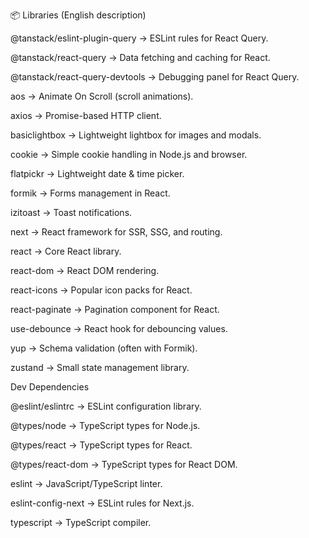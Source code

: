 📦 Libraries (English description)

@tanstack/eslint-plugin-query → ESLint rules for React Query.

@tanstack/react-query → Data fetching and caching for React.

@tanstack/react-query-devtools → Debugging panel for React Query.

aos → Animate On Scroll (scroll animations).

axios → Promise-based HTTP client.

basiclightbox → Lightweight lightbox for images and modals.

cookie → Simple cookie handling in Node.js and browser.

flatpickr → Lightweight date & time picker.

formik → Forms management in React.

izitoast → Toast notifications.

next → React framework for SSR, SSG, and routing.

react → Core React library.

react-dom → React DOM rendering.

react-icons → Popular icon packs for React.

react-paginate → Pagination component for React.

use-debounce → React hook for debouncing values.

yup → Schema validation (often with Formik).

zustand → Small state management library.

Dev Dependencies

@eslint/eslintrc → ESLint configuration library.

@types/node → TypeScript types for Node.js.

@types/react → TypeScript types for React.

@types/react-dom → TypeScript types for React DOM.

eslint → JavaScript/TypeScript linter.

eslint-config-next → ESLint rules for Next.js.

typescript → TypeScript compiler.
